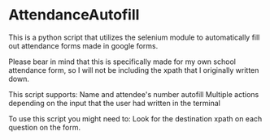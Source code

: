 # AttendanceAutofill
This is a python script that utilizes the selenium module to automatically fill out attendance forms made in google forms.

Please bear in mind that this is specifically made for my own school attendance form, so I will not be including the xpath that I originally written down.

This script supports:
  Name and attendee's number autofill
  Multiple actions depending on the input that the user had written in the terminal
  
To use this script you might need to:
  Look for the destination xpath on each question on the form.
  
